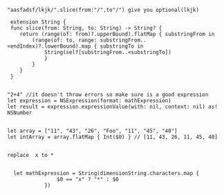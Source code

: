 






    "aasfadsf/lkjk/".slice(from:"/",to"/") give you optional(lkjk)
    
     extension String {  
     func slice(from: String, to: String) -> String? {
        return (range(of: from)?.upperBound).flatMap { substringFrom in
            (range(of: to, range: substringFrom..<endIndex)?.lowerBound).map { substringTo in
                String(self[substringFrom..<substringTo])
                }
            }
        }
     }


    "2+4" //it doesn't throw errors so make sure is a good expression
    let expression = NSExpression(format: mathExpression)
    let result = expression.expressionValue(with: nil, context: nil) as! NSNumber
    
    
    let array = ["11", "43", "26", "Foo", "11", "45", "40"]
    let intArray = array.flatMap { Int($0) } // [11, 43, 26, 11, 45, 40]
    
    
    replace  x to *
    
    
      let mathExpression = String(dimensionString.characters.map {
                    $0 == "x" ? "*" : $0
                })
